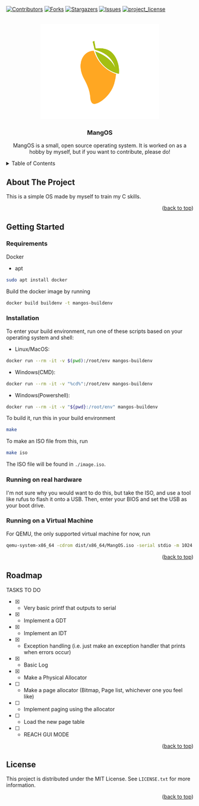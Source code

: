 <a id="readme-top"></a>

<!-- Project Shields -->

[![Contributors][contributors-shield]][contributors-url]
[![Forks][forks-shield]][forks-url]
[![Stargazers][stars-shield]][stars-url]
[![Issues][issues-shield]][issues-url]
[![project_license][license-shield]][license-url]

<!-- Project Logo -->
<br />
<div align="center">
        <a href="github.com/ggkkaa/MangOS">
                <img src="images/logo.png" alt="Logo" width="320" height="256" />
        </a>
<h3 align="center">MangOS</h3>
        <p align="center">
                MangOS is a small, open source operating system. It is worked on as a hobby by myself, but if you want to contribute, please do!
        </p>

</div>

<!-- TABLE OF CONTENTS -->

<details>
        <summary>Table of Contents</summary>
        <ol>
        <li>
        <a href="#about-the-project">About The Project</a>
        </li>
        <li>
        <a href="#getting-started">Getting Started</a>
        <ul>
                <li><a href="#prerequisites">Prerequisites</a></li>
                <li><a href="#installation">Installation</a></li>
        </ul>
        </li>
        <li><a href="#usage">Usage</a></li>
        <li><a href="#roadmap">Roadmap</a></li>
        <li><a href="#contributing">Contributing</a></li>
        <li><a href="#license">License</a></li>
        <li><a href="#contact">Contact</a></li>
        <li><a href="#acknowledgments">Acknowledgments</a></li>
        </ol>
</details>

<!-- About the Project -->

## About The Project

<!-- To be added when I can write things: [![Product Name Screen Shot][product-screenshot]](https://example.com) -->

This is a simple OS made by myself to train my C skills.

<p align="right">(<a href="#readme-top">back to top</a>)</p>

<!-- GETTING STARTED -->

## Getting Started

### Requirements

Docker

- apt

```sh
sudo apt install docker
```

Build the docker image by running

```sh
docker build buildenv -t mangos-buildenv
```

### Installation

To enter your build environment, run one of these scripts based on your operating system and
shell:

- Linux/MacOS:

```sh
docker run --rm -it -v $(pwd):/root/env mangos-buildenv
```

- Windows(CMD):

```sh
docker run --rm -it -v "%cd%":/root/env mangos-buildenv
```

- Windows(Powershell):

```sh
docker run --rm -it -v "${pwd}:/root/env" mangos-buildenv
```

To build it, run this in your build environment

```sh
make
```

To make an ISO file from this, run

```sh
make iso
```

The ISO file will be found in `./image.iso`.

### Running on real hardware

I'm not sure why you would want to do this, but take the ISO, and use a tool like rufus to
flash it onto a USB. Then, enter your BIOS and set the USB as your boot drive.

### Running on a Virtual Machine

For QEMU, the only supported virtual machine for now, run

```sh
qemu-system-x86_64 -cdrom dist/x86_64/MangOS.iso -serial stdio -m 1024
```

<p align="right">(<a href="#readme-top">back to top</a>)</p>

<!-- ROADMAP -->

## Roadmap

TASKS TO DO

- [x] - Very basic printf that outputs to serial
- [x] - Implement a GDT
- [x] - Implement an IDT
- [x] - Exception handling (i.e. just make an exception handler that prints when errors occur)
- [x] - Basic Log
- [x] - Make a Physical Allocator
- [ ] - Make a page allocator (Bitmap, Page list, whichever one you feel like)
- [ ] - Implement paging using the allocator
- [ ] - Load the new page table
- [ ] - REACH GUI MODE

<p align="right">(<a href="#readme-top">back to top</a>)</p>

<!-- LICENSE -->

## License

This project is distributed under the MIT License. See `LICENSE.txt` for more information.

<p align="right">(<a href="#readme-top">back to top</a>)</p>

<!-- MARKDOWN LINKS & IMAGES -->
<!-- https://www.markdownguide.org/basic-syntax/#reference-style-links -->

[contributors-shield]: https://img.shields.io/github/contributors/ggkkaa/MangOS.svg?style=for-the-badge
[contributors-url]: https://github.com/ggkkaa/MangOS/graphs/contributors
[forks-shield]: https://img.shields.io/github/forks/ggkkaa/MangOS.svg?style=for-the-badge
[forks-url]: https://github.com/ggkkaa/MangOS/network/members
[stars-shield]: https://img.shields.io/github/stars/ggkkaa/MangOS.svg?style=for-the-badge
[stars-url]: https://github.com/ggkkaa/MangOS/stargazers
[issues-shield]: https://img.shields.io/github/issues/ggkkaa/MangOS.svg?style=for-the-badge
[issues-url]: https://github.com/github_username/repo_name/issues
[license-shield]: https://img.shields.io/github/license/ggkkaa/MangOS.svg?style=for-the-badge
[license-url]: https://github.com/ggkkaa/MangOS/blob/master/LICENSE.txt
[product-screenshot]: images/screenshot.png
[Next.js]: https://img.shields.io/badge/C-000000?style=for-the-badge&logo=nextdotjs&logoColor=white
[Next-url]: https://nextjs.org/
[React.js]: https://img.shields.io/badge/React-20232A?style=for-the-badge&logo=react&logoColor=61DAFB
[React-url]: https://reactjs.org/
[Vue.js]: https://img.shields.io/badge/Vue.js-35495E?style=for-the-badge&logo=vuedotjs&logoColor=4FC08D
[Vue-url]: https://vuejs.org/
[Angular.io]: https://img.shields.io/badge/Angular-DD0031?style=for-the-badge&logo=angular&logoColor=white
[Angular-url]: https://angular.io/
[Svelte.dev]: https://img.shields.io/badge/Svelte-4A4A55?style=for-the-badge&logo=svelte&logoColor=FF3E00
[Svelte-url]: https://svelte.dev/
[Laravel.com]: https://img.shields.io/badge/Laravel-FF2D20?style=for-the-badge&logo=laravel&logoColor=white
[Laravel-url]: https://laravel.com
[Bootstrap.com]: https://img.shields.io/badge/Bootstrap-563D7C?style=for-the-badge&logo=bootstrap&logoColor=white
[Bootstrap-url]: https://getbootstrap.com
[JQuery.com]: https://img.shields.io/badge/jQuery-0769AD?style=for-the-badge&logo=jquery&logoColor=white
[JQuery-url]: https://jquery.com
